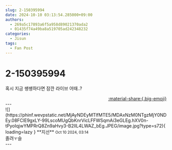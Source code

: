 ```yaml
---
slug: 2-150395994
date: 2024-10-10 03:13:54.285000+09:00
authors:
  - 269a5c17893a6f5a958d89021370ada2
  - 01435f74a49ba8a519705ad242348232
categories:
  - Jisun
tags:
  - Fan Post
---
```


# 2-150395994

<div class="post-container" markdown="1">
<div class="content-container md-sidebar__scrollwrap" markdown="1">

혹시 지금 쌩쌩하다면 잠깐 라이브 어때..?

</div>
</div>

<div style="text-align: right;" markdown="1">
<a href="https://weverse.io/fromis9/fanpost/2-150395994" style="text-align: right;">:material-share:{.big-emoji}</a>
</div>
---

<div class="comments-container md-sidebar__scrollwrap" markdown="1">
<div class="comment" markdown="1">
<div class='id-container' markdown="1">
![](https://phinf.wevpstatic.net/MjAyNDEyMTlfMTE5/MDAxNzM0NTgzMjY0NDEy.08FClE9gxLY-99LscoMUgQbKnrVicLFFWSqmAi3eGLEg.hXV0n-tPyoIqjwYMPRrQ8Zn9aHvy3-B2llL4LWAZ_bEg.JPEG/image.jpg?type=s72){ loading=lazy }
**<span class="artist">지선</span>** <small>Oct 10 2024, 03:14</small><br>
</div>
<div class='comment-body' markdown="1">
졸려ㅜ슬 
</div>
</div>
</div>
---
